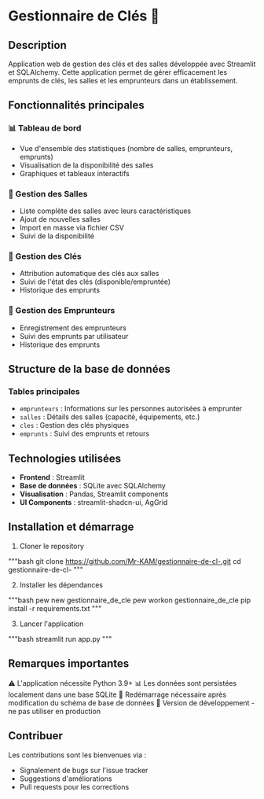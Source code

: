 # Gestionnaire de Clés 🔑

## Description
Application web de gestion des clés et des salles développée avec Streamlit et SQLAlchemy. Cette application permet de gérer efficacement les emprunts de clés, les salles et les emprunteurs dans un établissement.

## Fonctionnalités principales

### 📊 Tableau de bord
- Vue d'ensemble des statistiques (nombre de salles, emprunteurs, emprunts)
- Visualisation de la disponibilité des salles
- Graphiques et tableaux interactifs

### 🏢 Gestion des Salles
- Liste complète des salles avec leurs caractéristiques
- Ajout de nouvelles salles
- Import en masse via fichier CSV
- Suivi de la disponibilité

### 🔑 Gestion des Clés
- Attribution automatique des clés aux salles
- Suivi de l'état des clés (disponible/empruntée)
- Historique des emprunts

### 👥 Gestion des Emprunteurs
- Enregistrement des emprunteurs
- Suivi des emprunts par utilisateur
- Historique des emprunts

## Structure de la base de données

### Tables principales
- `emprunteurs` : Informations sur les personnes autorisées à emprunter
- `salles` : Détails des salles (capacité, équipements, etc.)
- `cles` : Gestion des clés physiques
- `emprunts` : Suivi des emprunts et retours

## Technologies utilisées
- **Frontend** : Streamlit
- **Base de données** : SQLite avec SQLAlchemy
- **Visualisation** : Pandas, Streamlit components
- **UI Components** : streamlit-shadcn-ui, AgGrid

## Installation et démarrage

1. Cloner le repository

"""bash
git clone https://github.com/Mr-KAM/gestionnaire-de-cl-.git
cd gestionnaire-de-cl-
"""

2. Installer les dépendances

"""bash
pew new gestionnaire_de_cle
pew workon gestionnaire_de_cle
pip install -r requirements.txt
"""

3. Lancer l'application

"""bash
streamlit run app.py
"""


## Remarques importantes
⚠️ L'application nécessite Python 3.9+
📊 Les données sont persistées localement dans une base SQLite
🔄 Redémarrage nécessaire après modification du schéma de base de données
🚧 Version de développement - ne pas utiliser en production

## Contribuer
Les contributions sont les bienvenues via :
- Signalement de bugs sur l'issue tracker
- Suggestions d'améliorations
- Pull requests pour les corrections
